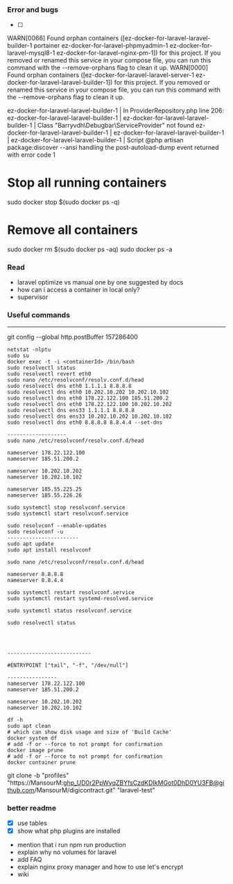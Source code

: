 ### Error and bugs
* [ ] 


WARN[0066] Found orphan containers ([ez-docker-for-laravel-laravel-builder-1 portainer ez-docker-for-laravel-phpmyadmin-1 ez-docker-for-laravel-mysql8-1 ez-docker-for-laravel-nginx-pm-1]) for this project. If you removed or renamed this service in your compose file, you can run this command with the --remove-orphans flag to clean it up.
WARN[0000] Found orphan containers ([ez-docker-for-laravel-laravel-server-1 ez-docker-for-laravel-laravel-builder-1]) for this project. If you removed or renamed this service in your compose file, you can run this command with the --remove-orphans flag to clean it up.


ez-docker-for-laravel-laravel-builder-1  | In ProviderRepository.php line 206:
ez-docker-for-laravel-laravel-builder-1  |
ez-docker-for-laravel-laravel-builder-1  |   Class "Barryvdh\Debugbar\ServiceProvider" not found
ez-docker-for-laravel-laravel-builder-1  |
ez-docker-for-laravel-laravel-builder-1  |
ez-docker-for-laravel-laravel-builder-1  | Script @php artisan package:discover --ansi handling the post-autoload-dump event returned with error code 1



# Stop all running containers
sudo docker stop $(sudo docker ps -q)

# Remove all containers
sudo docker rm $(sudo docker ps -aq)
sudo docker ps -a

### Read

* laravel optimize vs manual one by one suggested by docs
* how can i access a container in local only?
* supervisor


### Useful commands
------------
git config --global http.postBuffer 157286400

```cli
netstat -nlptu
sudo su
docker exec -t -i <containerId> /bin/bash
sudo resolvectl status
sudo resolvectl revert eth0
sudo nano /etc/resolvconf/resolv.conf.d/head
sudo resolvectl dns eth0 1.1.1.1 8.8.8.8
sudo resolvectl dns eth0 10.202.10.202 10.202.10.102
sudo resolvectl dns eth0 178.22.122.100 185.51.200.2
sudo resolvectl dns eth0 178.22.122.100 10.202.10.202
sudo resolvectl dns ens33 1.1.1.1 8.8.8.8
sudo resolvectl dns ens33 10.202.10.202 10.202.10.102
sudo resolvectl dns eth0 8.8.8.8 8.8.4.4 --set-dns

-------------------
sudo nano /etc/resolvconf/resolv.conf.d/head

nameserver 178.22.122.100
nameserver 185.51.200.2

nameserver 10.202.10.202
nameserver 10.202.10.102

nameserver 185.55.225.25
nameserver 185.55.226.26

sudo systemctl stop resolvconf.service
sudo systemctl start resolvconf.service

sudo resolvconf --enable-updates
sudo resolvconf -u
-----------------------
sudo apt update
sudo apt install resolvconf

sudo nano /etc/resolvconf/resolv.conf.d/head

nameserver 8.8.8.8
nameserver 8.8.4.4

sudo systemctl restart resolvconf.service
sudo systemctl restart systemd-resolved.service

sudo systemctl status resolvconf.service

sudo resolvectl status




---------------------------

#ENTRYPOINT ["tail", "-f", "/dev/null"]

----------------
nameserver 178.22.122.100
nameserver 185.51.200.2

nameserver 10.202.10.202
nameserver 10.202.10.102

df -h
sudo apt clean
# which can show disk usage and size of 'Build Cache'
docker system df
# add -f or --force to not prompt for confirmation
docker image prune
# add -f or --force to not prompt for confirmation
docker container prune
```

git clone -b "profiles" "https://MansourM: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@github.com/MansourM/digicontract.git" "laravel-test"


### better readme

- [x] use tables
- [x] show what php plugins are installed
- mention that i run npm run production
- explain why no volumes for laravel
- add FAQ
- explain nginx proxy manager and how to use let's encrypt
- wiki
